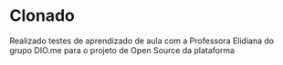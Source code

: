 # Clonado

Realizado testes de aprendizado de aula com a Professora Elidiana do grupo DIO.me para o projeto de Open Source da plataforma
